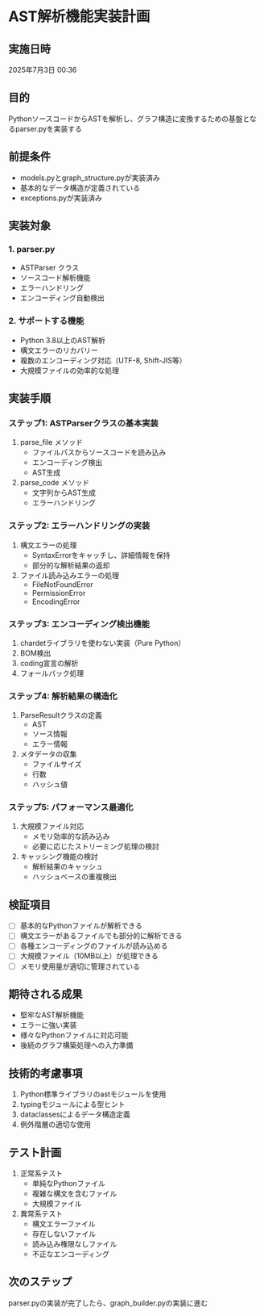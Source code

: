 # AST解析機能実装計画

## 実施日時
2025年7月3日 00:36

## 目的
PythonソースコードからASTを解析し、グラフ構造に変換するための基盤となるparser.pyを実装する

## 前提条件
- models.pyとgraph_structure.pyが実装済み
- 基本的なデータ構造が定義されている
- exceptions.pyが実装済み

## 実装対象
### 1. parser.py
- ASTParser クラス
- ソースコード解析機能
- エラーハンドリング
- エンコーディング自動検出

### 2. サポートする機能
- Python 3.8以上のAST解析
- 構文エラーのリカバリー
- 複数のエンコーディング対応（UTF-8, Shift-JIS等）
- 大規模ファイルの効率的な処理

## 実装手順

### ステップ1: ASTParserクラスの基本実装
1. parse_file メソッド
   - ファイルパスからソースコードを読み込み
   - エンコーディング検出
   - AST生成
2. parse_code メソッド
   - 文字列からAST生成
   - エラーハンドリング

### ステップ2: エラーハンドリングの実装
1. 構文エラーの処理
   - SyntaxErrorをキャッチし、詳細情報を保持
   - 部分的な解析結果の返却
2. ファイル読み込みエラーの処理
   - FileNotFoundError
   - PermissionError
   - EncodingError

### ステップ3: エンコーディング検出機能
1. chardetライブラリを使わない実装（Pure Python）
2. BOM検出
3. coding宣言の解析
4. フォールバック処理

### ステップ4: 解析結果の構造化
1. ParseResultクラスの定義
   - AST
   - ソース情報
   - エラー情報
2. メタデータの収集
   - ファイルサイズ
   - 行数
   - ハッシュ値

### ステップ5: パフォーマンス最適化
1. 大規模ファイル対応
   - メモリ効率的な読み込み
   - 必要に応じたストリーミング処理の検討
2. キャッシング機能の検討
   - 解析結果のキャッシュ
   - ハッシュベースの重複検出

## 検証項目
- [ ] 基本的なPythonファイルが解析できる
- [ ] 構文エラーがあるファイルでも部分的に解析できる
- [ ] 各種エンコーディングのファイルが読み込める
- [ ] 大規模ファイル（10MB以上）が処理できる
- [ ] メモリ使用量が適切に管理されている

## 期待される成果
- 堅牢なAST解析機能
- エラーに強い実装
- 様々なPythonファイルに対応可能
- 後続のグラフ構築処理への入力準備

## 技術的考慮事項
1. Python標準ライブラリのastモジュールを使用
2. typingモジュールによる型ヒント
3. dataclassesによるデータ構造定義
4. 例外階層の適切な使用

## テスト計画
1. 正常系テスト
   - 単純なPythonファイル
   - 複雑な構文を含むファイル
   - 大規模ファイル
2. 異常系テスト
   - 構文エラーファイル
   - 存在しないファイル
   - 読み込み権限なしファイル
   - 不正なエンコーディング

## 次のステップ
parser.pyの実装が完了したら、graph_builder.pyの実装に進む
